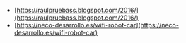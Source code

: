 - [https://raulpruebass.blogspot.com/2016/](https://raulpruebass.blogspot.com/2016/)
- [https://neco-desarrollo.es/wifi-robot-car](https://neco-desarrollo.es/wifi-robot-car)